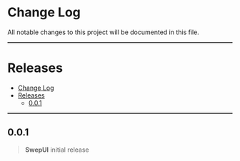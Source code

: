 # Change Log

All notable changes to this project will be documented in this file.

<hr align="center" style="background-color: #393939; height: 2px">

# Releases

- [Change Log](#change-log)
- [Releases](#releases)
  - [0.0.1](#001)

<hr align="center" style="background-color: #393939; height: 2px">

## 0.0.1

> **SwepUI** initial release
